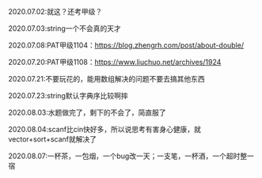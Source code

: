 2020.07.02:就这？还考甲级？

2020.07.03:string一个不会真的天才

2020.07.08:PAT甲级1104：https://blog.zhengrh.com/post/about-double/

2020.07.20:PAT甲级1108：https://www.liuchuo.net/archives/1924

2020.07.21:不要玩花的，能用数组解决的问题不要去搞其他东西

2020.07.23:string默认字典序比较啊摔

2020.08.03:水题做完了，剩下的不会了，简直服了

2020.08.04:scanf比cin快好多，所以说思考有害身心健康，就vector+sort+scanf就解决了

2020.08.07:一杯茶，一包烟，一个bug改一天；一支笔，一杯酒，一个超时整一宿

